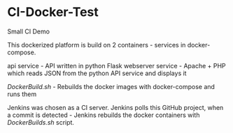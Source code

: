 # CI-Docker-Test
Small CI Demo

This dockerized platform is build on 2 containers - services in docker-compose.

api service - API written in python Flask
webserver service - Apache + PHP which reads JSON from the python API service and displays it

*DockerBuild.sh* - Rebuilds the docker images with docker-compose and runs them

Jenkins was chosen as a CI server.
Jenkins polls this GitHub project, when a commit is detected -  Jenkins rebuilds the docker containers with  *DockerBuilds.sh* script. 

